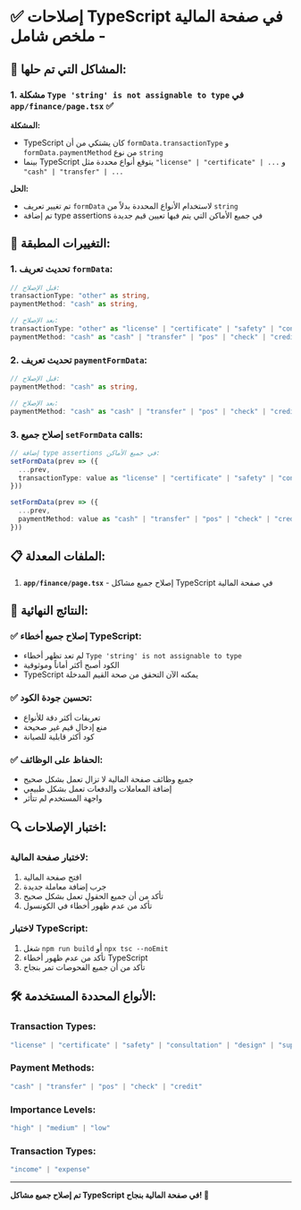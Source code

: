 # ✅ إصلاحات TypeScript في صفحة المالية - ملخص شامل

## 🎯 **المشاكل التي تم حلها:**

### **1. مشكلة `Type 'string' is not assignable to type` في `app/finance/page.tsx`** ✅

**المشكلة:** 
- TypeScript كان يشتكي من أن `formData.transactionType` و `formData.paymentMethod` من نوع `string`
- بينما TypeScript يتوقع أنواع محددة مثل `"license" | "certificate" | ...` و `"cash" | "transfer" | ...`

**الحل:**
- تم تغيير تعريف `formData` لاستخدام الأنواع المحددة بدلاً من `string`
- تم إضافة type assertions في جميع الأماكن التي يتم فيها تعيين قيم جديدة

## 🔧 **التغييرات المطبقة:**

### **1. تحديث تعريف `formData`:**
```typescript
// قبل الإصلاح:
transactionType: "other" as string,
paymentMethod: "cash" as string,

// بعد الإصلاح:
transactionType: "other" as "license" | "certificate" | "safety" | "consultation" | "design" | "supervision" | "maintenance" | "renovation" | "inspection" | "other",
paymentMethod: "cash" as "cash" | "transfer" | "pos" | "check" | "credit",
```

### **2. تحديث تعريف `paymentFormData`:**
```typescript
// قبل الإصلاح:
paymentMethod: "cash" as string,

// بعد الإصلاح:
paymentMethod: "cash" as "cash" | "transfer" | "pos" | "check" | "credit",
```

### **3. إصلاح جميع `setFormData` calls:**
```typescript
// إضافة type assertions في جميع الأماكن:
setFormData(prev => ({ 
  ...prev, 
  transactionType: value as "license" | "certificate" | "safety" | "consultation" | "design" | "supervision" | "maintenance" | "renovation" | "inspection" | "other" 
}))

setFormData(prev => ({ 
  ...prev, 
  paymentMethod: value as "cash" | "transfer" | "pos" | "check" | "credit" 
}))
```

## 📋 **الملفات المعدلة:**

1. **`app/finance/page.tsx`** - إصلاح جميع مشاكل TypeScript في صفحة المالية

## 🎉 **النتائج النهائية:**

### **✅ إصلاح جميع أخطاء TypeScript:**
- لم تعد تظهر أخطاء `Type 'string' is not assignable to type`
- الكود أصبح أكثر أماناً وموثوقية
- TypeScript يمكنه الآن التحقق من صحة القيم المدخلة

### **✅ تحسين جودة الكود:**
- تعريفات أكثر دقة للأنواع
- منع إدخال قيم غير صحيحة
- كود أكثر قابلية للصيانة

### **✅ الحفاظ على الوظائف:**
- جميع وظائف صفحة المالية لا تزال تعمل بشكل صحيح
- إضافة المعاملات والدفعات تعمل بشكل طبيعي
- واجهة المستخدم لم تتأثر

## 🔍 **اختبار الإصلاحات:**

### **لاختبار صفحة المالية:**
1. افتح صفحة المالية
2. جرب إضافة معاملة جديدة
3. تأكد من أن جميع الحقول تعمل بشكل صحيح
4. تأكد من عدم ظهور أخطاء في الكونسول

### **لاختبار TypeScript:**
1. شغل `npm run build` أو `npx tsc --noEmit`
2. تأكد من عدم ظهور أخطاء TypeScript
3. تأكد من أن جميع الفحوصات تمر بنجاح

## 🛠️ **الأنواع المحددة المستخدمة:**

### **Transaction Types:**
```typescript
"license" | "certificate" | "safety" | "consultation" | "design" | "supervision" | "maintenance" | "renovation" | "inspection" | "other"
```

### **Payment Methods:**
```typescript
"cash" | "transfer" | "pos" | "check" | "credit"
```

### **Importance Levels:**
```typescript
"high" | "medium" | "low"
```

### **Transaction Types:**
```typescript
"income" | "expense"
```

---

**تم إصلاح جميع مشاكل TypeScript في صفحة المالية بنجاح! 🎉** 